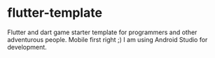 # flutter-template
Flutter and dart game starter template for programmers and other adventurous people. Mobile first right ;) I am using Android Studio for development.

